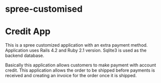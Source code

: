 # spree-customised

Credit App
==========

This is a spree customized application with an extra payment method. Application uses Rails 4.2 and Ruby 2.1 version. Sqlite3 is used as the backend database.

Basically this application allows customers to make payment with account credit. This application allows the order to be shipped before payments is received and creating an invoice for the order once it is shipped.
